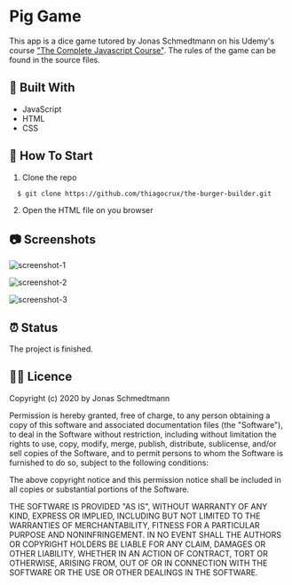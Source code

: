 # Pig Game

This app is a dice game tutored by Jonas Schmedtmann on his Udemy's course ["The Complete Javascript Course"](https://www.udemy.com/course/the-complete-javascript-course/). The rules of the game can be found in the source files.

## :toolbox: Built With

- JavaScript
- HTML
- CSS

## :rocket: How To Start

1. Clone the repo

```sh
  $ git clone https://github.com/thiagocrux/the-burger-builder.git
```

2. Open the HTML file on you browser

## :camera: Screenshots

![screenshot-1](https://user-images.githubusercontent.com/29850573/109193845-8fa99000-7777-11eb-81c8-1b3bdf747a6e.png)

![screenshot-2](https://user-images.githubusercontent.com/29850573/109193896-9b955200-7777-11eb-96e3-be17d1773f3a.png)

![screenshot-3](https://user-images.githubusercontent.com/29850573/109193935-a94ad780-7777-11eb-8780-b0f2d33c87df.png)

## :alarm_clock: Status

The project is finished.

## :pirate_flag: Licence

Copyright (c) 2020 by Jonas Schmedtmann

Permission is hereby granted, free of charge, to any person obtaining a copy of this software and associated documentation files (the "Software"), to deal in the Software without restriction, including without limitation the rights to use, copy, modify, merge, publish, distribute, sublicense, and/or sell copies of the Software, and to permit persons to whom the Software is furnished to do so, subject to the following conditions:

The above copyright notice and this permission notice shall be included in all copies or substantial portions of the Software.

THE SOFTWARE IS PROVIDED "AS IS", WITHOUT WARRANTY OF ANY KIND, EXPRESS OR IMPLIED, INCLUDING BUT NOT LIMITED TO THE WARRANTIES OF MERCHANTABILITY, FITNESS FOR A PARTICULAR PURPOSE AND NONINFRINGEMENT. IN NO EVENT SHALL THE AUTHORS OR COPYRIGHT HOLDERS BE LIABLE FOR ANY CLAIM, DAMAGES OR OTHER LIABILITY, WHETHER IN AN ACTION OF CONTRACT, TORT OR OTHERWISE, ARISING FROM, OUT OF OR IN CONNECTION WITH THE SOFTWARE OR THE USE OR OTHER DEALINGS IN THE SOFTWARE.

